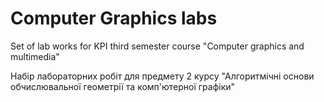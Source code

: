 # Сomputer Graphics labs

Set of lab works for KPI third semester course "Computer graphics and multimedia"

Набір лабораторних робіт для предмету 2 курсу "Алгоритмічні основи обчислювальної геометрії та комп'ютерної графіки"
